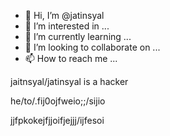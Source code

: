 - 👋 Hi, I’m @jatinsyal
- 👀 I’m interested in ...
- 🌱 I’m currently learning ...
- 💞️ I’m looking to collaborate on ...
- 📫 How to reach me ...

<!---
jatinsyal/jatinsyal is a ✨ special ✨ repository because its `README.md` (this file) appears on your GitHub profile.
You can click the Preview link to take a look at your changes.
--->jaitnsyal/jatinsyal is a hacker
he/to/.fij0ojfweio;;/sijio

jjfpkokejfjjoifjejjj/ijfesoi
